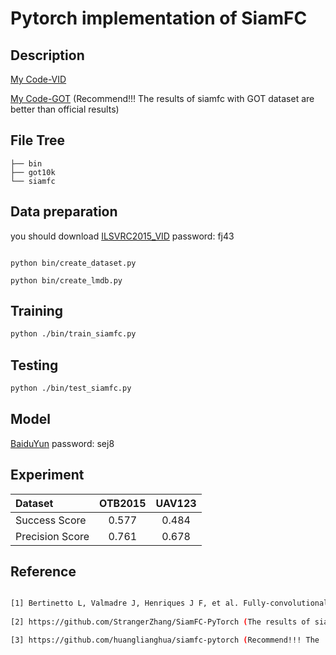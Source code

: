 
# Pytorch implementation of SiamFC
## Description

[My Code-VID](https://github.com/HonglinChu/SiamFC-VID)


[My Code-GOT](https://github.com/HonglinChu/SiamFC-GOT)  (Recommend!!! The  results of siamfc with GOT dataset are better than official results)

## File Tree
```
├── bin
├── got10k
└── siamfc
```
## Data preparation
you should download [ILSVRC2015_VID](https://pan.baidu.com/s/1Bu7yOxjM_ByOF_RoSWmmOw) password: fj43 

```

python bin/create_dataset.py

python bin/create_lmdb.py
```

## Training
```bash
python ./bin/train_siamfc.py
```
## Testing
```bash
python ./bin/test_siamfc.py
```
## Model

[BaiduYun](https://pan.baidu.com/s/1r2CASAg5bMWsTAS_ODQVZA) password: sej8

## Experiment

| Dataset       |  OTB2015         |     UAV123        |
|:-----------   |:----------------:|:----------------:|
| Success Score       | 0.577            |  0.484        |
| Precision Score     | 0.761           |  0.678          |

## Reference
```bash

[1] Bertinetto L, Valmadre J, Henriques J F, et al. Fully-convolutional siamese networks for object tracking. European conference on computer vision. Springer, Cham, 2016: 850-865.
		
[2] https://github.com/StrangerZhang/SiamFC-PyTorch (The results of siamfc with VID dataset)    

[3] https://github.com/huanglianghua/siamfc-pytorch (Recommend!!! The  results of siamfc with GOT dataset are better than official )
```
